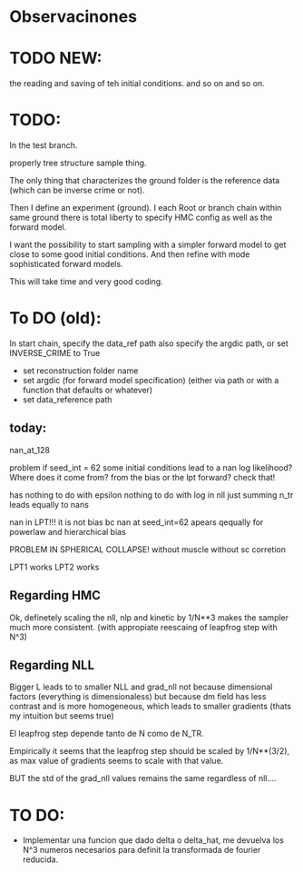 # Observacinones



# TODO NEW:

the reading and saving of teh initial conditions. and so on and so on. 

# TODO:

In the test branch. 

properly tree structure sample thing. 

The only thing that characterizes the ground folder is the reference data (which can be inverse crime or not). 

Then I define an experiment (ground). 
I each Root or branch chain within same ground there is total liberty to specify HMC config as well as the forward model.

I want the possibility to start sampling with a simpler forward model to get close to some good initial conditions. And then refine with mode sophisticated forward models. 

This will take time and very good coding. 







# To DO (old):

In start chain, specify the data_ref path
also specify the argdic path, 
or set INVERSE_CRIME to True


- set reconstruction folder name
- set argdic (for forward model specification)
    (either via path or with a function that defaults or whatever)
- set data_reference path




## today:
nan_at_128

problem if seed_int = 62
some initial conditions lead to a nan log likelihood?
Where does it come from?
from the bias or the lpt forward? check that! 

has nothing to do with epsilon
nothing to do with log in nll
just summing n_tr leads equally to nans


nan in LPT!!!
it is not bias bc nan at seed_int=62 apears qequally for powerlaw and hierarchical bias

PROBLEM IN SPHERICAL COLLAPSE!
without muscle without sc corretion



LPT1 works
LPT2 works

## Regarding HMC

Ok, definetely scaling the nll, nlp and kinetic by 1/N**3 makes the sampler much more consistent. (with appropiate reescaing of leapfrog step with N^3)

## Regarding NLL

Bigger L leads to to smaller NLL and grad_nll not because dimensional factors (everything is dimensionaless) but because dm field has less contrast and is more homogeneous, which leads to smaller gradients (thats my intuition but seems true)  

El leapfrog step depende tanto de N como de N_TR.

Empirically it seems that the leapfrog step should be scaled by 1/N**(3/2), as max value of gradients seems to scale with that value.

BUT the std of the grad_nll values remains the same regardless of nll....

# TO DO:

- Implementar una funcion que dado delta o delta_hat, me devuelva los N^3 numeros necesarios para definit la transformada de fourier reducida. 